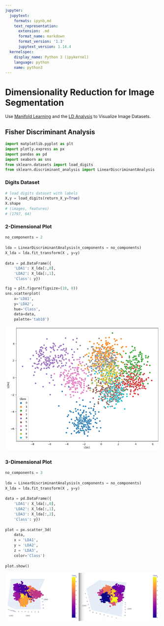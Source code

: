 ```yaml
---
jupyter:
  jupytext:
    formats: ipynb,md
    text_representation:
      extension: .md
      format_name: markdown
      format_version: '1.3'
      jupytext_version: 1.14.4
  kernelspec:
    display_name: Python 3 (ipykernel)
    language: python
    name: python3
---
```


# Dimensionality Reduction for Image Segmentation

Use [Manifold Learning](https://scikit-learn.org/stable/auto_examples/manifold/plot_lle_digits.html) and the [LD Analysis](https://mpolinowski.github.io/docs/IoT-and-Machine-Learning/ML/2023-04-13-fisher-discriminant-analysis/2023-04-13) to Visualize Image Datasets.

## Fisher Discriminant Analysis

```python
import matplotlib.pyplot as plt
import plotly.express as px
import pandas as pd
import seaborn as sns
from sklearn.datasets import load_digits
from sklearn.discriminant_analysis import LinearDiscriminantAnalysis
```

### Digits Dataset

```python
# load digits dataset with labels
X,y = load_digits(return_X_y=True)
X.shape
# (images, features)
# (1797, 64)
```

### 2-Dimensional Plot

```python
no_components = 2

lda = LinearDiscriminantAnalysis(n_components = no_components)
X_lda = lda.fit_transform(X , y=y)

data = pd.DataFrame({
    'LDA1': X_lda[:,0],
    'LDA2': X_lda[:,1],
    'Class': y})
```

```python
fig = plt.figure(figsize=(10, 8))
sns.scatterplot(
    x='LDA1',
    y='LDA2',
    hue='Class',
    data=data,
    palette='tab10')
```

![Fisher Discriminant Analysis](../assets/Dimensionality_Reduction_for_Image_Segmentation_11.png)


### 3-Dimensional Plot

```python
no_components = 3

lda = LinearDiscriminantAnalysis(n_components = no_components)
X_lda = lda.fit_transform(X , y=y)

data = pd.DataFrame({
    'LDA1': X_lda[:,0],
    'LDA2': X_lda[:,1],
    'LDA3': X_lda[:,2],
    'Class': y})

plot = px.scatter_3d(
    data,
    x = 'LDA1',
    y = 'LDA2',
    z = 'LDA3',
    color='Class')

plot.show()
```

![Fisher Discriminant Analysis](../assets/Dimensionality_Reduction_for_Image_Segmentation_12.png)

```python

```
